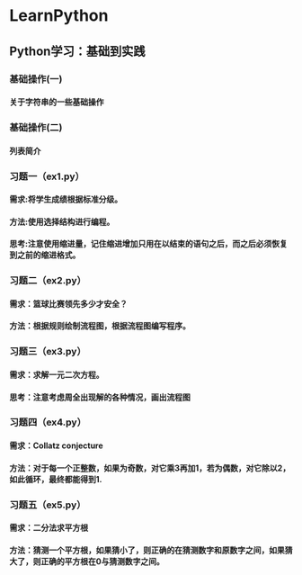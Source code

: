 # LearnPython
## Python学习：基础到实践
### 基础操作(一)
#### 关于字符串的一些基础操作
### 基础操作(二)
#### 列表简介
### 习题一（ex1.py）
#### 需求:将学生成绩根据标准分级。
#### 方法:使用选择结构进行编程。
#### 思考:注意使用缩进量，记住缩进增加只用在以结束的语句之后，而之后必须恢复到之前的缩进格式。
### 习题二（ex2.py）
#### 需求：篮球比赛领先多少才安全？
#### 方法：根据规则绘制流程图，根据流程图编写程序。
### 习题三（ex3.py）
#### 需求：求解一元二次方程。
#### 思考：注意考虑周全出现解的各种情况，画出流程图
### 习题四（ex4.py）
#### 需求：Collatz  conjecture
#### 方法：对于每一个正整数，如果为奇数，对它乘3再加1，若为偶数，对它除以2，如此循环，最终都能得到1.
### 习题五（ex5.py）
#### 需求：二分法求平方根
#### 方法：猜测一个平方根，如果猜小了，则正确的在猜测数字和原数字之间，如果猜大了，则正确的平方根在0与猜测数字之间。
